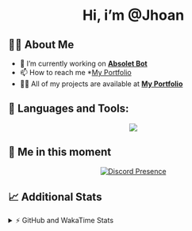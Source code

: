<h1 align="center">Hi, i’m @Jhoan</h1>

## 🙋‍♂️ About Me

- 🔭 I’m currently working on **[Absolet Bot](https://strider.cloud)**
- 📫 How to reach me *[My Portfolio](https://jhoan.me/contact)
- 👨‍💻 All of my projects are available at **[My Portfolio](https://jhoan.me)**

## 🚀 Languages and Tools:
<p align="center">
  <a href="https://skillicons.dev">
    <img src="https://skillicons.dev/icons?i=js,ts,html,css,bootstrap,nodejs,express,vscode,neovim,vim,atom,cloudflare,git,github,discord,bots,linux,mongodb,nginx,redis,wordpress,heroku&perline=11" />
  </a>
</p>
  
## 👤 Me in this moment
<p align="center">
    <a href="https://discord.com/users/612460795124776960" target="_blank" rel="nofollow">
        <img src="https://lanyard-profile-readme.vercel.app/api/612460795124776960?idleMessage=Probably%20coding%20Absolet..." alt="Discord Presence" align="center">
    </a>
</p>

## 📈 Additional Stats
<details>
    <summary>⚡ GitHub and WakaTime Stats</summary>
    <br/>

<!--START_SECTION:waka-->
![Code Time](http://img.shields.io/badge/Code%20Time-524%20hrs%2025%20mins-blue)

**🐱 My GitHub Data** 

> 🏆 1,055 Contributions in the Year 2022
 > 
> 📦 170.0 kB Used in GitHub's Storage 
 > 
> 💼 Opted to Hire
 > 
> 📜 4 Public Repositories 
 > 
> 🔑 38 Private Repositories  
 > 
**I'm an Early 🐤** 

```text
🌞 Morning    91 commits     ██░░░░░░░░░░░░░░░░░░░░░░░   11.25% 
🌆 Daytime    361 commits    ███████████░░░░░░░░░░░░░░   44.62% 
🌃 Evening    321 commits    ██████████░░░░░░░░░░░░░░░   39.68% 
🌙 Night      36 commits     █░░░░░░░░░░░░░░░░░░░░░░░░   4.45%

```
📅 **I'm Most Productive on Saturday** 

```text
Monday       114 commits    ███░░░░░░░░░░░░░░░░░░░░░░   14.09% 
Tuesday      126 commits    ████░░░░░░░░░░░░░░░░░░░░░   15.57% 
Wednesday    138 commits    ████░░░░░░░░░░░░░░░░░░░░░   17.06% 
Thursday     92 commits     ██░░░░░░░░░░░░░░░░░░░░░░░   11.37% 
Friday       118 commits    ███░░░░░░░░░░░░░░░░░░░░░░   14.59% 
Saturday     151 commits    ████░░░░░░░░░░░░░░░░░░░░░   18.67% 
Sunday       70 commits     ██░░░░░░░░░░░░░░░░░░░░░░░   8.65%

```


📊 **This Week I Spent My Time On** 

```text
⌚︎ Time Zone: America/Bogota

💬 Programming Languages: 
TypeScript               8 hrs 48 mins       ██████████████████████░░░   90.0% 
JavaScript               28 mins             █░░░░░░░░░░░░░░░░░░░░░░░░   4.9% 
JSON                     16 mins             ░░░░░░░░░░░░░░░░░░░░░░░░░   2.85% 
YAML                     10 mins             ░░░░░░░░░░░░░░░░░░░░░░░░░   1.85% 
Other                    1 min               ░░░░░░░░░░░░░░░░░░░░░░░░░   0.24%

🔥 Editors: 
VS Code                  9 hrs 46 mins       █████████████████████████   100.0%

🐱‍💻 Projects: 
bloom                    8 hrs 59 mins       ███████████████████████░░   91.98% 
dilva                    34 mins             █░░░░░░░░░░░░░░░░░░░░░░░░   5.83% 
strider-app              6 mins              ░░░░░░░░░░░░░░░░░░░░░░░░░   1.14% 
xd                       6 mins              ░░░░░░░░░░░░░░░░░░░░░░░░░   1.05%

💻 Operating System: 
Linux                    9 hrs 46 mins       █████████████████████████   100.0%

```

**I Mostly Code in JavaScript** 

```text
JavaScript               16 repos            ███████████████░░░░░░░░░░   61.54% 
TypeScript               4 repos             ███░░░░░░░░░░░░░░░░░░░░░░   15.38% 
Java                     3 repos             ███░░░░░░░░░░░░░░░░░░░░░░   11.54% 
Shell                    1 repo              █░░░░░░░░░░░░░░░░░░░░░░░░   3.85% 
CSS                      1 repo              █░░░░░░░░░░░░░░░░░░░░░░░░   3.85%

```



 Last Updated on 16/12/2022 17:35:47 UTC
<!--END_SECTION:waka-->
</details>
